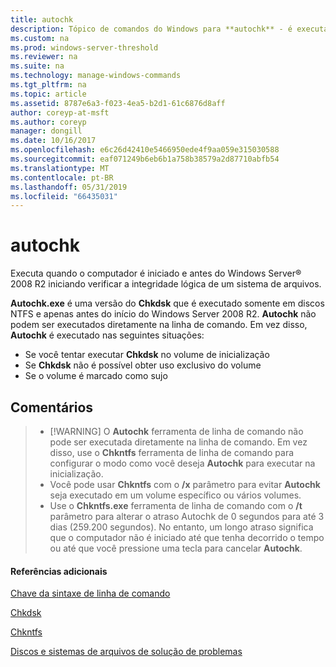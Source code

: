 ```yaml
---
title: autochk
description: Tópico de comandos do Windows para **autochk** - é executado quando o computador é iniciado e antes do Windows Server iniciando verificar a integridade lógica de um sistema de arquivos.
ms.custom: na
ms.prod: windows-server-threshold
ms.reviewer: na
ms.suite: na
ms.technology: manage-windows-commands
ms.tgt_pltfrm: na
ms.topic: article
ms.assetid: 8787e6a3-f023-4ea5-b2d1-61c6876d8aff
author: coreyp-at-msft
ms.author: coreyp
manager: dongill
ms.date: 10/16/2017
ms.openlocfilehash: e6c26d42410e5466950ede4f9aa059e315030588
ms.sourcegitcommit: eaf071249b6eb6b1a758b38579a2d87710abfb54
ms.translationtype: MT
ms.contentlocale: pt-BR
ms.lasthandoff: 05/31/2019
ms.locfileid: "66435031"
---
```

# <a name="autochk"></a>autochk



Executa quando o computador é iniciado e antes do Windows Server® 2008 R2 iniciando verificar a integridade lógica de um sistema de arquivos.

**Autochk.exe** é uma versão do **Chkdsk** que é executado somente em discos NTFS e apenas antes do início do Windows Server 2008 R2. **Autochk** não podem ser executados diretamente na linha de comando. Em vez disso, **Autochk** é executado nas seguintes situações:
-   Se você tentar executar **Chkdsk** no volume de inicialização
-   Se **Chkdsk** não é possível obter uso exclusivo do volume
-   Se o volume é marcado como sujo

## <a name="remarks"></a>Comentários

> -   [!WARNING]
>     O **Autochk** ferramenta de linha de comando não pode ser executada diretamente na linha de comando. Em vez disso, use o **Chkntfs** ferramenta de linha de comando para configurar o modo como você deseja **Autochk** para executar na inicialização.
> -   Você pode usar **Chkntfs** com o **/x** parâmetro para evitar **Autochk** seja executado em um volume específico ou vários volumes.
> -   Use o **Chkntfs.exe** ferramenta de linha de comando com o **/t** parâmetro para alterar o atraso Autochk de 0 segundos para até 3 dias (259.200 segundos). No entanto, um longo atraso significa que o computador não é iniciado até que tenha decorrido o tempo ou até que você pressione uma tecla para cancelar **Autochk**.

#### <a name="additional-references"></a>Referências adicionais

[Chave da sintaxe de linha de comando](command-line-syntax-key.md)

[Chkdsk](chkdsk.md)

[Chkntfs](chkntfs.md)

[Discos e sistemas de arquivos de solução de problemas](https://go.microsoft.com/fwlink/?LinkId=4527)